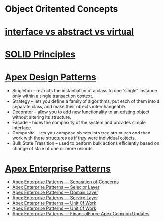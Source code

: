 # Object Oritented Concepts

# [interface vs abstract vs virtual](https://salesforceprofs.com/abstract-virtual-interface-in-apex/)

# [SOLID Principles](https://www.youtube.com/watch?v=yxf2spbpTSw)

# [Apex Design Patterns](https://salesforcecookcode.wordpress.com/2021/02/26/apex-design-patterns/)
  - Singleton – restricts the instantiation of a class to one “single” instance only within a single transaction context.
  - Strategy – lets you define a family of algorithms, put each of them into a separate class, and make their objects interchangeable.
  - Decorator – allow you to add new functionality to an existing object without altering its structure.
  - Facade – hides the complexity of the system and provides simple interface.
  - Composite – lets you compose objects into tree structures and then work with these structures as if they were individual objects.
  - Bulk State Transition – used to perform bulk actions efficiently based on change of state of one or more records.


# [Apex Enterprise Patterns](https://www.apexhours.com/apex-enterprise-patterns/)
  - [Apex Enterprise Patterns — Separation of Concerns](https://andyinthecloud.com/2012/11/16/apex-enterprise-patterns-separation-of-concerns/)
  - [Apex Enterprise Patterns — Selector Layer](https://andyinthecloud.com/2013/09/09/apex-enterprise-patterns-selector-layer/)
  - [Apex Enterprise Patterns — Domain Layer](https://andyinthecloud.com/2013/04/24/apex-enterprise-patterns-domain-layer/)
  - [Apex Enterprise Patterns — Service Layer](https://andyinthecloud.com/2013/02/11/apex-enterprise-patterns-service-layer/)
  - [Apex Enterprise Patterns — Unit Of Work](https://andyinthecloud.com/2013/06/09/managing-your-dml-and-transactions-with-a-unit-of-work/)
  - [Apex Enterprise Patterns — Unit Of Work](https://andyinthecloud.com/2014/07/17/doing-more-work-with-the-unit-of-work/)
  - [Apex Enterprise Patterns — FinancialForce Apex Common Updates](https://andyinthecloud.com/2014/06/28/financialforce-apex-common-updates/)
